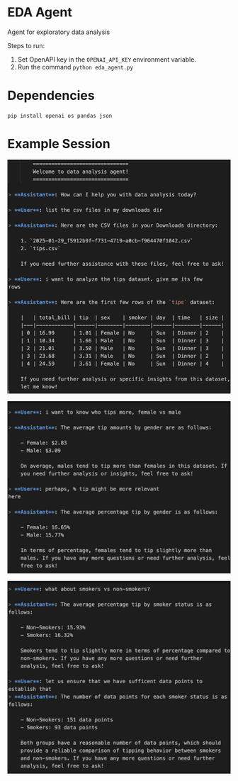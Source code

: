 # EDA Agent
Agent for exploratory data analysis

Steps to run:
1. Set OpenAPI key in the `OPENAI_API_KEY` environment variable.
2. Run the command `python eda_agent.py`

# Dependencies
`pip install openai os pandas json`

# Example Session

![example session](docs/img/eda-agent-1.png)

![example session](docs/img/eda-agent-2.png)

![example session](docs/img/eda-agent-3.png)
